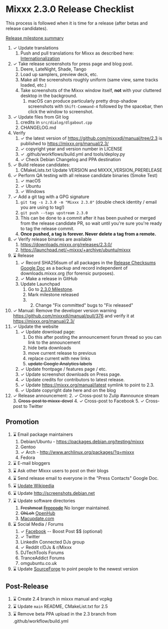 # Mixxx 2.3.0 Release Checklist

This process is followed when it is time for a release (after betas and
release candidates).

[Release milestone
summary](https://launchpad.net/mixxx/+milestone/2.3.0/)

1. ✓ Update translations
    1.  Push and pull translations for Mixxx as described here:
        [Internationalization](Internationalization)
2. ✓ Take release screenshots for press page and blog post.
    1.  Deere, LateNight, Shade, Tango
    2.  Load up samplers, preview deck, etc. 
    3.  Make all the screenshots roughly uniform (same view, same tracks
        loaded, etc.)
    4.  Take screenshots of the Mixxx window itself, **not** with your
        cluttered desktop in the background.
        1.  macOS can produce particularly pretty drop-shadow
            screenshots with `Shift-Command-4` followed by the spacebar,
            then click the window to screenshot.
3. ✓ Update files from Git log 
    1. credits in `src/dialog/dlgabout.cpp`
    2. CHANGELOG.md
4. Verify 
    1. ✓ the latest version of https://github.com/mixxxdj/manual/tree/2.3 is published to <https://mixxx.org/manual/2.3/>
    2. ✓ copyright year and version number in LICENSE
    3. ✓ .github/workflows/build.yml and tools/deploy.py
    4. ✓ Check Debian Changelog and PPA destination 
5. ✓ Build release candidates:
    1.  CMakeLists.txt Update VERSION and MIXXX_VERSION_PRERELEASE
6. ✓ Perform QA testing with all release candidate binaries (Smoke Test) 
    1. ✓ macOS 
    2. ✓ Ubuntu
    3. ✓ Windows
7. ✓ Add a git tag with a GPG signature 
    1. ```git tag -s 2.3.0 -m "Mixxx 2.3.0"```  (double check identity / email you are using to tag!)
    2. ```git push --tags upstream 2.3.0```
    3.  This can be done to a commit after it has been pushed or merged
        from the release candidate PR, so wait until you're sure you're ready to tag the
        release commit.
    4.  **Once pushed, a tag is forever. Never delete a tag from a
        remote.**
8. ✓ Verify release binaries are available
    1. https://downloads.mixxx.org/releases/2.3.0/
    2. https://launchpad.net/~mixxx/+archive/ubuntu/mixxx  
9. ⌛ Release
    1. ✓  Record SHA256sum of all packages in the [Release Checksums
        Google
        Doc](https://docs.google.com/spreadsheets/d/1E5vFa0gKf47P3LMMXpnr3JzsZ7-ENI03IgOkj9lxYQo/edit#gid=0)
        as a backup and record independent of downloads.mixxx.org (for
        forensic purposes).
    2. ✓ Make a release in GitHub 
    3.  Update Launchpad
        1.  Go to [2.3.0
            Milestone](https://launchpad.net/mixxx/+milestone/2.3.0).
        2.  Mark milestone released
        3. 2.  Change "Fix committed" bugs to "Fix released"
10. ✓ Manual: Remove the developer version warning https://github.com/mixxxdj/manual/pull/376 and verify it at <https://mixxx.org/manual/2.3/>    
11. ✓ Update the website
    1. ✓ Update download page:
        1.  Do this after posting the announcement forum thread so you
            can link to the announcement
        2.  hide beta downloads
        3.  move current release to previous
        4.  replace current with new links
        5.  ~~update Google Analytics labels~~
    2. ✓ Update frontpage / features page / etc.
    3. ✓ Update screenshot downloads on Press page.
    4. ✓ Update credits for contributors to latest release.
    5. ✓ Update <https://mixxx.org/manual/latest> symlink to point to
        2.3.
    7. ✓ Update copyright date here and on the blog
12. ✓ Release announcement:
    2. ✓ Cross-post to Zulip \#announce stream
    3. ~~Cross-post to mixxx-devel~~
    4. ✓ Cross-post to Facebook
    5. ✓ Cross-post to Twitter
    

## Promotion

1.  ⌛ Email package maintainers
    1.  Debian/Ubuntu - <https://packages.debian.org/testing/mixxx>
    2.  Gentoo
    3.  ✓ Arch - <http://www.archlinux.org/packages/?q=mixxx>
    4.  Fedora
2.  ⌛ E-mail bloggers
3.  ⌛ Ask other Mixxx users to post on their blogs
4.  ⌛ Send release email to everyone in the "Press Contacts" Google Doc.
5.  ⌛ [Update Wikipedia](https://en.wikipedia.org/wiki/Mixxx)
6.  ⌛ Update <http://screenshots.debian.net>
7.  ⌛ Update software directories
    1.  ~~Freshmeat~~
        ~~[Freecode](http://www.freecode.com/projects/mixxx)~~ No longer
        maintained.
    2.  ~~OhLoh~~ [OpenHub](https://www.openhub.net/p/mixxx)
    3.  [Macupdate.com](https://www.macupdate.com/app/mac/33059/mixxx)
8.  ⌛ Social Media / Forums
    1.  ✓ [Facebook](https://www.facebook.com/Mixxx-DJ-Software-21723485212/)
        -- Boost Post $$ (optional)
    2.  ✓ Twitter
    3.  LinkedIn Connected DJs group
    4.  ✓ Reddit r/DJs & r/Mixxx
    5.  DJTechTools Forums
    6.  TranceAddict Forums
    7.  omgubuntu.co.uk
9.  ⌛ Update [SourceForge](https://sourceforge.net/projects/mixxx/) to
    point people to the newest version

## Post-Release

1.  ⌛ Create 2.4 branch in mixxx manual and vcpkg 
2.  ⌛ Update `main` README, CMakeList.txt for 2.5 
3.  ⌛ Remove beta PPA upload in the 2.3 branch from .github/workflow/build.yml  
